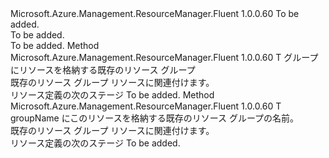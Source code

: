 <Type Name="IWithExistingResourceGroup&lt;T&gt;" FullName="Microsoft.Azure.Management.ResourceManager.Fluent.Core.GroupableResource.Definition.IWithExistingResourceGroup&lt;T&gt;">
  <TypeSignature Language="C#" Value="public interface IWithExistingResourceGroup&lt;T&gt;" />
  <TypeSignature Language="ILAsm" Value=".class public interface auto ansi abstract IWithExistingResourceGroup`1&lt;T&gt;" />
  <TypeSignature Language="DocId" Value="T:Microsoft.Azure.Management.ResourceManager.Fluent.Core.GroupableResource.Definition.IWithExistingResourceGroup`1" />
  <TypeSignature Language="VB.NET" Value="Public Interface IWithExistingResourceGroup(Of T)" />
  <TypeSignature Language="F#" Value="type IWithExistingResourceGroup&lt;'T&gt; = interface" />
  <AssemblyInfo>
    <AssemblyName>Microsoft.Azure.Management.ResourceManager.Fluent</AssemblyName>
    <AssemblyVersion>1.0.0.60</AssemblyVersion>
  </AssemblyInfo>
  <TypeParameters>
    <TypeParameter Name="T" />
  </TypeParameters>
  <Interfaces />
  <Docs>
    <typeparam name="T">To be added.</typeparam>
    <summary>To be added.</summary>
    <remarks>To be added.</remarks>
  </Docs>
  <Members>
    <Member MemberName="WithExistingResourceGroup">
      <MemberSignature Language="C#" Value="public T WithExistingResourceGroup (Microsoft.Azure.Management.ResourceManager.Fluent.IResourceGroup group);" />
      <MemberSignature Language="ILAsm" Value=".method public hidebysig newslot virtual instance !T WithExistingResourceGroup(class Microsoft.Azure.Management.ResourceManager.Fluent.IResourceGroup group) cil managed" />
      <MemberSignature Language="DocId" Value="M:Microsoft.Azure.Management.ResourceManager.Fluent.Core.GroupableResource.Definition.IWithExistingResourceGroup`1.WithExistingResourceGroup(Microsoft.Azure.Management.ResourceManager.Fluent.IResourceGroup)" />
      <MemberSignature Language="VB.NET" Value="Public Function WithExistingResourceGroup (group As IResourceGroup) As T" />
      <MemberSignature Language="F#" Value="abstract member WithExistingResourceGroup : Microsoft.Azure.Management.ResourceManager.Fluent.IResourceGroup -&gt; 'T" Usage="iWithExistingResourceGroup.WithExistingResourceGroup group" />
      <MemberType>Method</MemberType>
      <AssemblyInfo>
        <AssemblyName>Microsoft.Azure.Management.ResourceManager.Fluent</AssemblyName>
        <AssemblyVersion>1.0.0.60</AssemblyVersion>
      </AssemblyInfo>
      <ReturnValue>
        <ReturnType>T</ReturnType>
      </ReturnValue>
      <Parameters>
        <Parameter Name="group" Type="Microsoft.Azure.Management.ResourceManager.Fluent.IResourceGroup" />
      </Parameters>
      <Docs>
        <param name="group">グループにリソースを格納する既存のリソース グループ</param>
        <summary>
            既存のリソース グループ リソースに関連付けます。
            </summary>
        <returns>リソース定義の次のステージ</returns>
        <remarks>To be added.</remarks>
      </Docs>
    </Member>
    <Member MemberName="WithExistingResourceGroup">
      <MemberSignature Language="C#" Value="public T WithExistingResourceGroup (string groupName);" />
      <MemberSignature Language="ILAsm" Value=".method public hidebysig newslot virtual instance !T WithExistingResourceGroup(string groupName) cil managed" />
      <MemberSignature Language="DocId" Value="M:Microsoft.Azure.Management.ResourceManager.Fluent.Core.GroupableResource.Definition.IWithExistingResourceGroup`1.WithExistingResourceGroup(System.String)" />
      <MemberSignature Language="VB.NET" Value="Public Function WithExistingResourceGroup (groupName As String) As T" />
      <MemberSignature Language="F#" Value="abstract member WithExistingResourceGroup : string -&gt; 'T" Usage="iWithExistingResourceGroup.WithExistingResourceGroup groupName" />
      <MemberType>Method</MemberType>
      <AssemblyInfo>
        <AssemblyName>Microsoft.Azure.Management.ResourceManager.Fluent</AssemblyName>
        <AssemblyVersion>1.0.0.60</AssemblyVersion>
      </AssemblyInfo>
      <ReturnValue>
        <ReturnType>T</ReturnType>
      </ReturnValue>
      <Parameters>
        <Parameter Name="groupName" Type="System.String" />
      </Parameters>
      <Docs>
        <param name="groupName">groupName にこのリソースを格納する既存のリソース グループの名前。</param>
        <summary>
            既存のリソース グループ リソースに関連付けます。
            </summary>
        <returns>リソース定義の次のステージ</returns>
        <remarks>To be added.</remarks>
      </Docs>
    </Member>
  </Members>
</Type>
